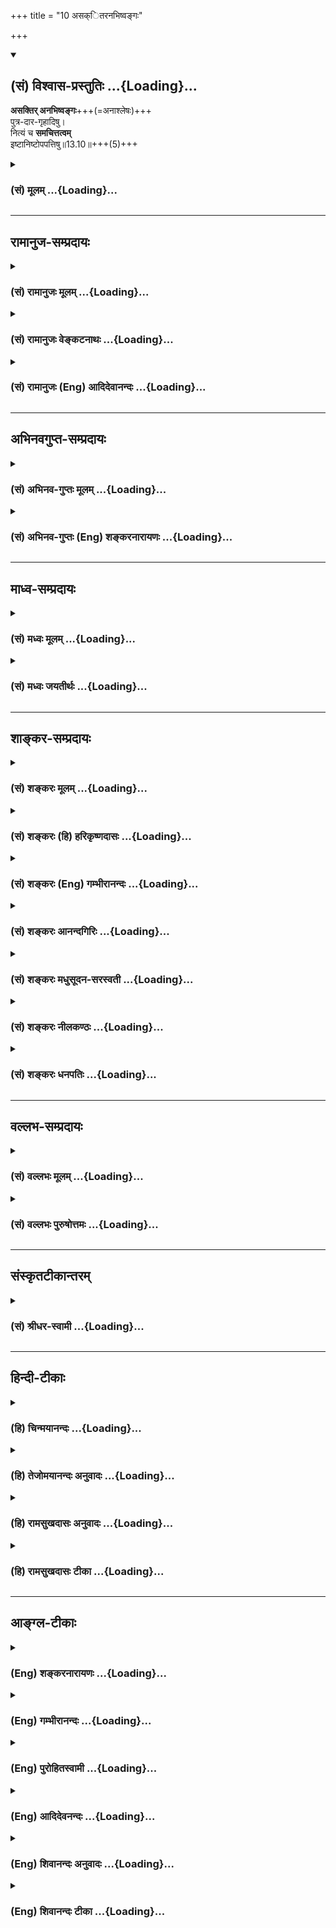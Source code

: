 +++
title = "10 असक्ितरनभिष्वङ्गः"

+++
<div class="js_include" newlevelforh1="2" title="(सं) विश्वास-प्रस्तुतिः" unfilled url="/mahAbhAratam/vyAsaH/shlokashaH/06-bhIShma-parva/03-bhagavad-gItA-parva/saMskRtam/vishvAsa-prastutiH/13_xetra-xetrajna-yogaH/10_asakitaranabhiShv.md">
<details open><summary><h2>(सं) विश्वास-प्रस्तुतिः ...{Loading}...</h2></summary>

**असक्तिर् अनभिष्वङ्गः**+++(=अनाश्लेषः)+++  
पुत्र-दार-गृहादिषु।  
नित्यं च **समचित्तत्वम्**  
इष्टानिष्टोपपत्तिषु॥13.10॥+++(5)+++
</details>
</div>
<div class="js_include collapsed" newlevelforh1="3" title="(सं) मूलम्" unfilled url="/mahAbhAratam/vyAsaH/shlokashaH/06-bhIShma-parva/03-bhagavad-gItA-parva/saMskRtam/mUlam/13_xetra-xetrajna-yogaH/10_asakitaranabhiShv.md">
<details><summary><h3>(सं) मूलम् ...{Loading}...</h3></summary>

असक्तिरनभिष्वङ्गः पुत्रदारगृहादिषु।  
नित्यं च समचित्तत्वमिष्टानिष्टोपपत्तिषु।।13.10।।
</details>
</div>


_________________
## रामानुज-सम्प्रदायः
<div class="js_include collapsed" newlevelforh1="3" title="(सं) रामानुजः मूलम्" unfilled url="/mahAbhAratam/vyAsaH/shlokashaH/06-bhIShma-parva/03-bhagavad-gItA-parva/saMskRtam/rAmAnujaH/mUlam/13_xetra-xetrajna-yogaH/10_asakitaranabhiShv.md">
<details><summary><h3>(सं) रामानुजः मूलम् ...{Loading}...</h3></summary>

।।13.9।।**असक्तिः** आत्मव्यतिरिक्तविषयेषु सङ्गरहितत्वम्;
**अनभिष्वङ्गःपुत्रदारगृहादिषु** तेषु शास्त्रीयकर्मोपकरणत्वातिरेकेण
आश्लेषरहितत्वम् **नित्यं च समचित्तत्वम् इष्टानिष्टोपपत्तिषु** --
संकल्पप्रभवेषु इष्टानिष्टोपनिपातेषु हर्षोद्वेगरहितत्वम्।

</details>
</div>
<div class="js_include collapsed" newlevelforh1="3" title="(सं) रामानुजः वेङ्कटनाथः" unfilled url="/mahAbhAratam/vyAsaH/shlokashaH/06-bhIShma-parva/03-bhagavad-gItA-parva/saMskRtam/rAmAnujaH/venkaTanAthaH/13_xetra-xetrajna-yogaH/10_asakitaranabhiShv.md">
<details><summary><h3>(सं) रामानुजः वेङ्कटनाथः ...{Loading}...</h3></summary>

  
  
।।13.10।। पूर्वम्इन्द्रियार्थेषु वैराग्यम् \[13।9\] इति सांस्पर्शिकं
शब्दादिविषये; विरक्तिरुक्ता; इदानींअसक्तिः इत्याभिमानिकेषु
सङ्गरहितत्वमुच्यत इति पुनरुक्तिं
परिहर्तुंआत्मव्यतिरिक्तपरिग्रहेष्वित्युक्तम्। तर्हि गृहस्थस्य
मुमुक्षोराभिमानिकसर्वधर्मपरित्यागेन कथमाश्रमधर्मो निर्वर्त्येत
इत्यत्रोच्यते -- अनभिष्वङ्गः पुत्रदारगृहादिष्विति। नात्र
तेषूपयुक्तानामपि स्वरूपेण त्यागो विवक्षितः; प्रव्रजितस्याप्यवर्जनीयेषु
सङ्गमात्रनिषेधात्;न कुड्यां नोदके सङ्गो न चेले न च विष्टरे। नागारे नासने
नान्ये यस्य वै मोक्षवित्तु सः इति। अतो धर्मोपयुक्तत्वमात्रेण तु परिग्रह
एवेत्यभिप्रायेणाह -- शास्त्रीयेति। सङ्गोऽभिष्वङ्गहेतुः;सङ्गात्सञ्जायते
कामः \[2।62\] इत्युक्तत्वात्। अतः कारणाभावात्कार्याभाव इति भावः।
अभिष्वङ्गोऽतिसक्तिः। सांस्पर्शिकेष्टानिष्टयोः समचित्तत्वस्याशक्यत्वादाह
-- सङ्कल्पप्रभवेष्विति। पुत्रदारादिप्रसङ्गात्तद्विषयत्वं युक्तमेवेति च
भावः।  
  

</details>
</div>
<div class="js_include collapsed" newlevelforh1="3" title="(सं) रामानुजः (Eng) आदिदेवानन्दः" unfilled url="/mahAbhAratam/vyAsaH/shlokashaH/06-bhIShma-parva/03-bhagavad-gItA-parva/saMskRtam/rAmAnujaH/english/AdidevAnandaH/13_xetra-xetrajna-yogaH/10_asakitaranabhiShv.md">
<details><summary><h3>(सं) रामानुजः (Eng) आदिदेवानन्दः ...{Loading}...</h3></summary>

13.10 'Non-attachment' means freedom from attachment to things other than the self. 'Absecne of clinging' to son, wife, home and the like means absence of excessive affection for these beyond the limits allowed by the Sastras. 'Constant even-mindedness' to all desirable and undesriable events means the state of freedom from joy and grief with regard to occurrences springing from desire.

</details>
</div>


_________________
## अभिनवगुप्त-सम्प्रदायः
<div class="js_include collapsed" newlevelforh1="3" title="(सं) अभिनव-गुप्तः मूलम्" unfilled url="/mahAbhAratam/vyAsaH/shlokashaH/06-bhIShma-parva/03-bhagavad-gItA-parva/saMskRtam/abhinava-guptaH/mUlam/13_xetra-xetrajna-yogaH/10_asakitaranabhiShv.md">
<details><summary><h3>(सं) अभिनव-गुप्तः मूलम् ...{Loading}...</h3></summary>
<div class="js_include" includetitle="false" newlevelforh1="5" unfilled="" url="/purANam/mahAbhAratam/06-bhIShma-parva/03-bhagavad-gItA-parva/saMskRtam/abhinava-guptaH/mUlam/13_xetra-xetrajna-yogaH/08_amAnitvamadambhit.md"></div>
</details>
</div>
<div class="js_include collapsed" newlevelforh1="3" title="(सं) अभिनव-गुप्तः (Eng) शङ्करनारायणः" unfilled url="/mahAbhAratam/vyAsaH/shlokashaH/06-bhIShma-parva/03-bhagavad-gItA-parva/saMskRtam/abhinava-guptaH/english/shankaranArAyaNaH/13_xetra-xetrajna-yogaH/10_asakitaranabhiShv.md">
<details><summary><h3>(सं) अभिनव-गुप्तः (Eng) शङ्करनारायणः ...{Loading}...</h3></summary>
<div class="js_include" includetitle="false" newlevelforh1="5" unfilled="" url="/purANam/mahAbhAratam/06-bhIShma-parva/03-bhagavad-gItA-parva/saMskRtam/abhinava-guptaH/english/shankaranArAyaNaH/13_xetra-xetrajna-yogaH/12_adhyAtmajnAnanity.md"></div>
</details>
</div>


_________________
## माध्व-सम्प्रदायः
<div class="js_include collapsed" newlevelforh1="3" title="(सं) मध्वः मूलम्" unfilled url="/mahAbhAratam/vyAsaH/shlokashaH/06-bhIShma-parva/03-bhagavad-gItA-parva/saMskRtam/madhvaH/mUlam/13_xetra-xetrajna-yogaH/10_asakitaranabhiShv.md">
<details><summary><h3>(सं) मध्वः मूलम् ...{Loading}...</h3></summary>

।।13.10।। सक्तिः स्नेहः। स एवातिपक्वोऽभिष्वङ्गः। स्नेहः सक्तिः स
एवातिपक्वोऽभिष्वङ्ग उच्यते इत्यभिधानम्।

</details>
</div>
<div class="js_include collapsed" newlevelforh1="3" title="(सं) मध्वः जयतीर्थः" unfilled url="/mahAbhAratam/vyAsaH/shlokashaH/06-bhIShma-parva/03-bhagavad-gItA-parva/saMskRtam/madhvaH/jayatIrthaH/13_xetra-xetrajna-yogaH/10_asakitaranabhiShv.md">
<details><summary><h3>(सं) मध्वः जयतीर्थः ...{Loading}...</h3></summary>

।।13.10।। सक्त्यभिष्वङ्गशब्दयोरर्थभेदमाह -- **सक्तिरि**ति।

</details>
</div>


_________________
## शाङ्कर-सम्प्रदायः
<div class="js_include collapsed" newlevelforh1="3" title="(सं) शङ्करः मूलम्" unfilled url="/mahAbhAratam/vyAsaH/shlokashaH/06-bhIShma-parva/03-bhagavad-gItA-parva/saMskRtam/shankaraH/mUlam/13_xetra-xetrajna-yogaH/10_asakitaranabhiShv.md">
<details><summary><h3>(सं) शङ्करः मूलम् ...{Loading}...</h3></summary>

।।13.10।। --,**असक्तिः** सक्तिः सङ्गनिमित्तेषु विषयेषु प्रीतिमात्रम्;
तदभावः असक्तिः। **अनभिष्वङ्गः** अभिष्वङ्गाभावः। अभिष्वङ्गो नाम
आसक्तिविशेष एव अनन्यात्मभावनालक्षणः यथा अन्यस्मिन् सुखिनि दुःखिनि वा
अहमेव सुखी; दुःखी च; जीवति मृते वा अहमेव जीवामि मरिष्यामि च इति। क्व इति
आह -- **पुत्रदारगृहादिषु;** पुत्रेषु दारेषु गृहेषु आदिग्रहणात्
अन्येष्वपि अत्यन्तेष्टेषु दासवर्गादिषु। तच्च उभयं ज्ञानार्थत्वात्
ज्ञानमुच्यते। **नित्यं च समचित्तत्वं** तुल्यचित्तता। क्व
**इष्टानिष्टोपपत्तिषु** इष्टानामनिष्टानां च उपपत्तयः संप्राप्तयः तासु
इष्टानिष्टोपपत्तिषु नित्यमेव तुल्यचित्तता। इष्टोपपत्तिषु न हृष्यति; न
कुप्यति च अनिष्टोपपत्तिषु। तच्च एतत् नित्यं समचित्तत्वं ज्ञानम्।। किञ्च
--,

</details>
</div>
<div class="js_include collapsed" newlevelforh1="3" title="(सं) शङ्करः (हि) हरिकृष्णदासः" unfilled url="/mahAbhAratam/vyAsaH/shlokashaH/06-bhIShma-parva/03-bhagavad-gItA-parva/saMskRtam/shankaraH/hindI/harikRShNadAsaH/13_xetra-xetrajna-yogaH/10_asakitaranabhiShv.md">
<details><summary><h3>(सं) शङ्करः (हि) हरिकृष्णदासः ...{Loading}...</h3></summary>

।।13.10।। तथा --, असक्ति -- आसत्तिनिमित्तक विषयोंमें प्रीतिमात्रका नाम
सक्ति है; उसका अभाव। अनभिष्वंग -- अभिष्वगंका अभाव। मोहपूर्वक अनन्य
आत्मभावनारूप जो विशेष आसक्ति है उसका नाम अभिष्वंग है। जैसे दूसरेके सुखी
या दुःखी होनेपर यह मानना कि मैं ही सुखीदुःखी हूँ। अथवा किसी अन्यके
जीनेमरनेपर मैं ही जीता हूँ या मर जाऊँगा; ऐसा मानना। ( ऐसा अभिष्वंग )
कहाँ होता है ( सो कहते हैं ) पुत्र; स्त्री और घर आदिमें अर्थात्
पुत्रमें; स्त्रीमें; घरमें तथा आदि शब्दका ग्रहण होनेसे अन्य जो कोई
दासवर्ग आदि अत्यन्त प्रिय होते हैँ उनमें भी। असक्ति और अनभिष्वंग ये
दोनों ही ज्ञानके साधन हैं; इसलिये इनको भी ज्ञान कहते हैं। तथा नित्य
समचित्तता अर्थात् निरन्तर चित्तकी समानता -- किसमें इष्ट अथवा अनिष्टकी
प्राप्तिमें; अर्थात् प्रिय और अप्रियकी जो बारंबार प्राप्ति होती रहती है
उसमें सदा ही चित्तका सम रहना। इस साधनवाला प्रियकी प्राप्तिमें हर्षित
नहीं होता और अप्रियकी प्राप्तिमें क्रोधयुक्त नहीं होता। इस प्रकारकी जो
चित्तकी नित्य समता है वह भी ज्ञान है।

</details>
</div>
<div class="js_include collapsed" newlevelforh1="3" title="(सं) शङ्करः (Eng) गम्भीरानन्दः" unfilled url="/mahAbhAratam/vyAsaH/shlokashaH/06-bhIShma-parva/03-bhagavad-gItA-parva/saMskRtam/shankaraH/english/gambhIrAnandaH/13_xetra-xetrajna-yogaH/10_asakitaranabhiShv.md">
<details><summary><h3>(सं) शङ्करः (Eng) गम्भीरानन्दः ...{Loading}...</h3></summary>

13.10 Asaktih, non-attachment-attachment means merely the kind for
things arising from association; the absence of that is asaktih; and
anabhisvangah, absence of fondness-abhisvangah, is in fact a special
kind of attachment consisting of the idea of self-identification; as for
instance, thinking 'I myself am happy,' or, 'I am sorrowful,' when
somody else is happy or unhappy, and thinking 'I live', or, 'I shall
die,' when some- body else lives or dies-With regard to what; In answer
the Lord says: putra-dara-grhadisu, with regard to sons, wives, homes,
etc. From the use of 'etc.' (it is understood that this fondness is)
even with regard to others who are liked very much-retinue of sevants
and so on. And since both these (absence of attachment and fondness)
lead to Knowledge, therefore they are called Knowledge. And nityam,
constant; sama-cittatvam, eanimity of mind, mental eipoise;-with regard
to what;-ista-anista-upapattisu, the attainment of the desirable and the
undesirable; mental eipoise with regard to them, always, without
exception. One does not become happy on the attainment of the desirable,
nor does he become angry on the attainment of the undesirable. And that
constant eanimity of mind which is of this kind is Knowledge Further,

</details>
</div>
<div class="js_include collapsed" newlevelforh1="3" title="(सं) शङ्करः आनन्दगिरिः" unfilled url="/mahAbhAratam/vyAsaH/shlokashaH/06-bhIShma-parva/03-bhagavad-gItA-parva/saMskRtam/shankaraH/AnandagiriH/13_xetra-xetrajna-yogaH/10_asakitaranabhiShv.md">
<details><summary><h3>(सं) शङ्करः आनन्दगिरिः ...{Loading}...</h3></summary>

।।13.9।। ज्ञानस्यान्तरङ्गमेव हेत्वन्तरमाह -- **किञ्चेति।**
नन्वसक्तिरेवाभिष्वङ्गाभावस्तथाच
पुनरुक्तिरित्याशङ्क्याभिष्वङ्गोक्तिद्वारा निरस्यति -- **अभिष्वङ्गो
नामेति।** अन्यस्मिन्नेव पुत्रादावन्यत्वधिया तद्गते सुखादावात्मनि
तद्भावनाख्यं शक्तिविशेषमेवोदाहरति -- **यथेति।**
उक्तविशेषणयोराकाङ्क्षाद्वारा विषयमाह -- **क्वेत्यादिना।**
उक्तविशेषणयोर्ज्ञानशब्दस्योपपत्तिमाह -- **तच्चेति।** सदा
हर्षविषादशून्यमनस्त्वमपि ज्ञानहेतुरित्याह -- **नित्यं चेति।** तदेव
विभजते -- **इष्टेति।** तस्य ज्ञानहेतुत्वं निगमयति -- **तच्चैतदिति।**

</details>
</div>
<div class="js_include collapsed" newlevelforh1="3" title="(सं) शङ्करः मधुसूदन-सरस्वती" unfilled url="/mahAbhAratam/vyAsaH/shlokashaH/06-bhIShma-parva/03-bhagavad-gItA-parva/saMskRtam/shankaraH/madhusUdana-sarasvatI/13_xetra-xetrajna-yogaH/10_asakitaranabhiShv.md">
<details><summary><h3>(सं) शङ्करः मधुसूदन-सरस्वती ...{Loading}...</h3></summary>

।।13.10।। असक्तिरिति। किंच सक्तिर्ममेदमित्येतावन्मात्रेण प्रीतिः।
अभिष्वङ्गस्त्वहमेवायमित्यनन्यत्वभावनया प्रीत्यतिशयः अन्यस्मिन् सुखिनि
दुःखिनि वाऽहमेव सुखीदुःखीचेति तद्राहित्यमसक्तिरनभिष्वङ्ग इति चोक्तम्।
कुत्र सक्त्यभिष्वङ्गौ वर्जनीयावत आह -- पुत्रेति। पुत्रदारगृहादिषु
पुत्रेषु दारेषु गृहेषु आदिग्रहणादन्येष्वपि भृत्यादिषु सर्वेषु
स्नेहविषयेष्वित्यर्थः। नित्यं च सर्वदा समचित्तत्वं
हर्षविषादशून्यमनस्त्वम्। इष्टानिष्टोपपत्तिषु उपपत्तिः प्राप्तिः।
इष्टोपपत्तिषु हर्षाभावोऽनिष्टोपपत्तिषु विषादाभाव इत्यर्थः। चः समुच्चये।

</details>
</div>
<div class="js_include collapsed" newlevelforh1="3" title="(सं) शङ्करः नीलकण्ठः" unfilled url="/mahAbhAratam/vyAsaH/shlokashaH/06-bhIShma-parva/03-bhagavad-gItA-parva/saMskRtam/shankaraH/nIlakaNThaH/13_xetra-xetrajna-yogaH/10_asakitaranabhiShv.md">
<details><summary><h3>(सं) शङ्करः नीलकण्ठः ...{Loading}...</h3></summary>

।।13.10।।**असक्तिरिति।** सक्तिः पुत्रादौ ममतामात्रम्। अभिष्वङ्गस्तेन सह
तादात्म्याभिमानोऽयमेवाहमिति च। पुत्रादेः सुखेऽहमेव सुखी तस्य दुःखेऽहमेव
दुःखीति सङ्गाभिष्वङ्गौ तद्वर्जनमित्यर्थः। समचित्तत्वं
हर्षविषादराहित्यम्। कुत्र इष्टानिष्टोपपत्तिषु इष्टप्राप्तौ
हर्षाभावोऽनिष्टप्राप्तौ विषादाभावः।

</details>
</div>
<div class="js_include collapsed" newlevelforh1="3" title="(सं) शङ्करः धनपतिः" unfilled url="/mahAbhAratam/vyAsaH/shlokashaH/06-bhIShma-parva/03-bhagavad-gItA-parva/saMskRtam/shankaraH/dhanapatiH/13_xetra-xetrajna-yogaH/10_asakitaranabhiShv.md">
<details><summary><h3>(सं) शङ्करः धनपतिः ...{Loading}...</h3></summary>

।।13.10।। किंचासक्तिः सङ्निमितेषु विषयेषु प्रीततिमात्रस्याभावः।
अनभिष्वङ्गः अन्यस्मिन्पुत्रादौ सुखिनि वा जीवति मृते वाहमेव सुखी दुःखी च
जीवामि मरिष्यामीति चेति। पुत्रादिषु
तादात्म्यभावनालक्षणस्याभिष्वङ्गस्याभाव। आदिपदादन्यदप्यत्यन्तेषं
दासपश्वादिकं गृह्यते। इष्टा नामनिष्टानां चोपपत्तिषु प्राप्तिषु नित्यं
सर्वदा समचित्तत्वं इष्टोपपत्तिषु हर्षस्यानिष्टोपपत्तिषु कोपस्य च वर्जनं
तच्चैतन्त्रयमपि ज्ञानान्तरङ्गसाधनत्वाज्ज्ञानमित्यर्थः।

</details>
</div>


_________________
## वल्लभ-सम्प्रदायः
<div class="js_include collapsed" newlevelforh1="3" title="(सं) वल्लभः मूलम्" unfilled url="/mahAbhAratam/vyAsaH/shlokashaH/06-bhIShma-parva/03-bhagavad-gItA-parva/saMskRtam/vallabhaH/mUlam/13_xetra-xetrajna-yogaH/10_asakitaranabhiShv.md">
<details><summary><h3>(सं) वल्लभः मूलम् ...{Loading}...</h3></summary>

।।13.10।। असक्तिरिति अमुत्र भोगविरागः।

</details>
</div>
<div class="js_include collapsed" newlevelforh1="3" title="(सं) वल्लभः पुरुषोत्तमः" unfilled url="/mahAbhAratam/vyAsaH/shlokashaH/06-bhIShma-parva/03-bhagavad-gItA-parva/saMskRtam/vallabhaH/puruShottamaH/13_xetra-xetrajna-yogaH/10_asakitaranabhiShv.md">
<details><summary><h3>(सं) वल्लभः पुरुषोत्तमः ...{Loading}...</h3></summary>

  
  
।।13.10।। किञ्चअसक्तिरिति। पुत्रदारगृहादिपदार्थेष्वसक्तिः
आसक्तिराहित्यम्। अनभिष्वङ्गः तेषु समदुःखसुखतया तन्मयत्वाभावः।
इष्टानिष्टोपपत्तिषु इष्टानिष्टप्राप्तिषु नित्यं भगवदिच्छाविचारेण
समचित्तत्वम्।  
  

</details>
</div>


_________________
## संस्कृतटीकान्तरम्
<div class="js_include collapsed" newlevelforh1="3" title="(सं) श्रीधर-स्वामी" unfilled url="/mahAbhAratam/vyAsaH/shlokashaH/06-bhIShma-parva/03-bhagavad-gItA-parva/saMskRtam/shrIdhara-svAmI/13_xetra-xetrajna-yogaH/10_asakitaranabhiShv.md">
<details><summary><h3>(सं) श्रीधर-स्वामी ...{Loading}...</h3></summary>

।।13.10।। किंच **-- असक्तिरिति।** असक्तिः पुत्रादिपदार्थेषु प्रीतित्यागः;
अनभिष्वङ्गः पुत्रादीनां सुखे दुःखे वाऽहमेव सुखी दुःखी
चेत्यध्यासातिरेकाभावः; इष्टानिष्टयोरुपपत्तिषु प्राप्तिषु नित्यं सर्वदा
समचित्तत्वम्।

</details>
</div>


_________________
## हिन्दी-टीकाः
<div class="js_include collapsed" newlevelforh1="3" title="(हि) चिन्मयानन्दः" unfilled url="/mahAbhAratam/vyAsaH/shlokashaH/06-bhIShma-parva/03-bhagavad-gItA-parva/hindI/chinmayAnandaH/13_xetra-xetrajna-yogaH/10_asakitaranabhiShv.md">
<details><summary><h3>(हि) चिन्मयानन्दः ...{Loading}...</h3></summary>

।।13.10।। असक्ति अर्जित की हुयी वस्तुओं से होने वाली सामान्य प्रीति को
सक्ति अर्थात् संग कहते हैं। उसका अभाव असक्ति कहलाता है। हमें जो दुख होता
है; वह विषयों के कारण नहीं; हमारे उसके साथ के मानसिक संग के कारण होता
है। जैसै; अग्नि स्वयं किसी को नहीं जला सकती; जब तक कि कोई उसे स्पर्श न
करे। पुत्र; भार्या और गृहादिक में अनभिष्वंग अति स्नेह को अभिष्वंग कहते
हैं। अत उसका अभाव ही अनभिष्वंग कहलाता है। जब किसी वस्तु या व्यक्ति के
प्रति सामान्य प्रीति बढ़कर आसक्ति का रूप ले लेती है; तब उसे अभिष्वंग
कहते हैं। इस आसक्ति का लक्षण है यह है कि मनुष्य को अपनी प्रिय वस्तु या
व्यक्ति के साथ इतना तादात्म्य हो जाता है कि उनके सुखदुख उसे अपने ही
अनुभव होते हैं। इसका स्पष्ट उदाहरण है पुत्र के प्रति माता की आसक्ति का।
इस प्रकार की आसक्ति के कारण व्यक्ति के मन में सदा विक्षेप बना रहता है और
वह कार्य करने में भी अकुशल हो जाता है। हमें अपने आन्तरिक व्यक्तित्व के
चारों ओर विवेक की ऐसी दीवार खड़ी करनी चाहिये कि ये सभी विक्षेप हमसे दूर
रहें और मन का सन्तुलन सदा बना रहे जिसके बिना किसी प्रकार की प्रगति या
समृद्धि कदापि संभव नहीं होती। प्रिय और अप्रिय परिस्थितियों में चित्त की
समता को सतत अभ्यास करते रहने से प्राप्त किया जा सकता है। यदि मनुष्य अपनी
मूढ़ प्रीति और आसक्ति के बन्धनों से मुक्त हो जाये; तो उसे अपने में ही
अतिरिक्त शक्ति का भण्डार प्राप्त होता है; जिसका उसे सही दिशा में सदुपयोग
करना चाहिये; अन्यथा वही शक्ति आत्मघातक सिद्ध हो सकती है। वह सही दिशा क्या
है इसे अगले श्लोक में बताते हैं

</details>
</div>
<div class="js_include collapsed" newlevelforh1="3" title="(हि) तेजोमयानन्दः अनुवादः" unfilled url="/mahAbhAratam/vyAsaH/shlokashaH/06-bhIShma-parva/03-bhagavad-gItA-parva/hindI/tejomayAnandaH/anuvAdaH/13_xetra-xetrajna-yogaH/10_asakitaranabhiShv.md">
<details><summary><h3>(हि) तेजोमयानन्दः अनुवादः ...{Loading}...</h3></summary>

।।13.10।। आसक्ति तथा पुत्र, पत्नी, गृह आदि में अनभिष्वङ्ग (तादात्म्य का
अभाव); और इष्ट और अनिष्ट की प्राप्ति में समचित्तता।।

</details>
</div>
<div class="js_include collapsed" newlevelforh1="3" title="(हि) रामसुखदासः अनुवादः" unfilled url="/mahAbhAratam/vyAsaH/shlokashaH/06-bhIShma-parva/03-bhagavad-gItA-parva/hindI/rAmasukhadAsaH/anuvAdaH/13_xetra-xetrajna-yogaH/10_asakitaranabhiShv.md">
<details><summary><h3>(हि) रामसुखदासः अनुवादः ...{Loading}...</h3></summary>

।।13.10।। आसक्तिरहित होना; पुत्र, स्त्री, घर आदिमें एकात्मता (घनिष्ठ
सम्बन्ध) न होना और अनुकूलता-प्रतिकूलताकी प्राप्तिमें चित्तका नित्य सम
रहना।

</details>
</div>
<div class="js_include collapsed" newlevelforh1="3" title="(हि) रामसुखदासः टीका" unfilled url="/mahAbhAratam/vyAsaH/shlokashaH/06-bhIShma-parva/03-bhagavad-gItA-parva/hindI/rAmasukhadAsaH/TIkA/13_xetra-xetrajna-yogaH/10_asakitaranabhiShv.md">
<details><summary><h3>(हि) रामसुखदासः टीका ...{Loading}...</h3></summary>

।।13.10।।***व्याख्या --***  **असक्तिः --** उत्पन्न होनेवाली (सांसारिक)
वस्तु; व्यक्ति; घटना; परिस्थिति आदिमें जो प्रियता है; उसको सक्ति कहते
हैं। उस सक्तिसे रहित होनेका नाम असक्ति है।  
  
सांसारिक वस्तुओं; व्यक्तियों आदिसे सुख लेनेकी इच्छासे; सुखकी आशासे और
सुखके भोगसे ही मनुष्यकी उनमें आसक्ति; प्रियता होती है। कारण कि मनुष्यको
संयोगके सिवाय सुख नहीं दीखता; इसलिये उसको संयोगजन्य सुख प्रिय लगता है।
परन्तु वास्तविक सुख संयोगके वियोगसे होता है (गीता 6। 23); इसलिये साधकके
लिये सांसारिक आसक्तिका त्याग करना बहुत आवश्यक है।**उपाय --** संयोगजन्य
सुख आरम्भमें तो अमृतकी तरह दीखता है; पर परिणाममें विषकी तरह होता है
(गीता 18। 38)। संयोगजन्य सुख भोगनेवालेको परिणाममें दुःख भोगना ही पड़ता
है -- यह नियम है। अतः संयोगजन्य सुखके परिणामपर दृष्टि रखनेसे उसमें
आसक्ति नहीं रहती।**अनभिष्वङ्गः पुत्रदारगृहादिषु --** पुत्र; स्त्री; घर;
धन; जमीन; पशु आदिके साथ माना हुआ जो घनिष्ठ सम्बन्ध है; गाढ़ मोह है;
तादात्म्य है; मानी हुई एकात्मता है; जिसके कारण शरीरपर भी असर पड़ता है;
उसका नाम अभिष्वङ्ग है **(टिप्पणी प₀ 683)**। जैसे -- पुत्रके साथ माताकी
एकात्मता रहनेके कारण जब पुत्र बीमार हो जाता है; तब माताका शरीर कमजोर हो
जाता है। ऐसे ही पुत्रके; स्त्रीके मर जानेपर मनुष्य कहता है कि मैं मर
गया; धनके चले जानेपर कहता है कि मैं मारा गया; आदि। ऐसी एकात्मतासे रहित
होनेके लिये यहाँ **अनभिष्वङ्गः** पद आया है।**उपाय --** जिनके साथ अपना
घनिष्ठ सम्बन्ध दीखे; उनकी सेवा करे; उनको सुख पहुँचाये; पर उनसे सुख
लेनेका उद्देश्य न रखे। उद्देश्य तो उनसे अभिष्वङ्ग (तादात्म्य) दूर करनेका
ही रखे। अगर उनसे सेवा,लेनेका उद्देश्य रखेंगे तो उनसे तादात्म्य हो जायगा।
हाँ; उनकी प्रसन्नताके लिये कभी उनसे सेवा लेनी भी पड़े तो उसमें राजी न हो
क्योंकि राजी होनेसे अभिष्वङ्ग हो जायगा। तात्पर्य है कि किसीके साथ अपनेको
लिप्त न करे। इस बातकी बहुत सावधानी रखे।**नित्यं च
समचित्तत्वमिष्टानिष्टोपपत्तिषु --** इष्ट अर्थात् मनके अनुकूल वस्तु;
व्यक्ति; परिस्थिति; घटना आदिके प्राप्त होनेपर चित्तमें राग; हर्ष; सुख
आदि विकार न हो और अनिष्ट अर्थात् मनके प्रतिकूल वस्तु; व्यक्ति आदिके
प्राप्त होनेपर चित्तमें द्वेष; शोक; दुःख; उद्वेग आदि विकार न हो।
तात्पर्य है कि अनुकूलप्रतिकूल परिस्थितियोंके प्राप्त होनेपर चित्तमें
निरन्तर समता रहे; चित्तपर उसका कोई असर न पड़े। इसको भगवान्ने
**सिद्ध्यसिद्ध्योः समो भूत्वा** (2। 48)। पदोंसे भी कहा है।**उपाय --**
मनुष्यको जो कुछ अनुकूल सामग्री मिली है; उसको वह अपने लिये मानकर सुख
भोगता है -- यह महान् बाधक है। कारण कि संसारकी सामग्री केवल संसारकी
सेवामें लगानेके लिये ही मिली है; अपने शरीरइन्द्रियोंको सुख पहुँचानेके
लिये नहीं। ऐसे ही मनुष्यको जो कुछ प्रतिकूल सामग्री मिली है; वह दुःख
भोगनेके लिये नहीं मिली है; प्रत्युत संयोगजन्य सुखका त्याग करनेके लिये;
मनुष्यको सांसारिक राग; आसक्ति; कामना; ममता आदिसे छुड़ानेके लिये ही मिली
है। तात्पर्य है कि अनुकूल और प्रतिकूल -- दोनों परिस्थितियाँ मनुष्यको
सुखदुःखसे ऊँचा उठाकर (उन दोनोंसे अतीत) परमात्मतत्त्वको प्राप्त करानेके
लिये ही मिली हैं -- ऐसा दृढ़तासे मान लेनेसे साधकका चित्त इष्ट और
अनिष्टकी प्राप्तिमें स्वतः सम रहेगा।

</details>
</div>


_________________
## आङ्ग्ल-टीकाः
<div class="js_include collapsed" newlevelforh1="3" title="(Eng) शङ्करनारायणः" unfilled url="/mahAbhAratam/vyAsaH/shlokashaH/06-bhIShma-parva/03-bhagavad-gItA-parva/english/shankaranArAyaNaH/13_xetra-xetrajna-yogaH/10_asakitaranabhiShv.md">
<details><summary><h3>(Eng) शङ्करनारायणः ...{Loading}...</h3></summary>

13.10. Non-attachment; detachment towards \[one's\] children, wives,
houses and the like; and a constant eal-mindedness on the occurrence of the desirable and the undesirable things;

</details>
</div>
<div class="js_include collapsed" newlevelforh1="3" title="(Eng) गम्भीरानन्दः" unfilled url="/mahAbhAratam/vyAsaH/shlokashaH/06-bhIShma-parva/03-bhagavad-gItA-parva/english/gambhIrAnandaH/13_xetra-xetrajna-yogaH/10_asakitaranabhiShv.md">
<details><summary><h3>(Eng) गम्भीरानन्दः ...{Loading}...</h3></summary>

13.10 Non-attachment and absence of fondness with regard to sons, wives,
homes, etc., and constant eanimity of the mind with regard to the attainment of the desirable and the undesirable;

</details>
</div>
<div class="js_include collapsed" newlevelforh1="3" title="(Eng) पुरोहितस्वामी" unfilled url="/mahAbhAratam/vyAsaH/shlokashaH/06-bhIShma-parva/03-bhagavad-gItA-parva/english/purohitasvAmI/13_xetra-xetrajna-yogaH/10_asakitaranabhiShv.md">
<details><summary><h3>(Eng) पुरोहितस्वामी ...{Loading}...</h3></summary>

13.10 Indifference, non-attachment to sex, progeny or home, equanimity in good fortune and in bad;

</details>
</div>
<div class="js_include collapsed" newlevelforh1="3" title="(Eng) आदिदेवनन्दः" unfilled url="/mahAbhAratam/vyAsaH/shlokashaH/06-bhIShma-parva/03-bhagavad-gItA-parva/english/AdidevanandaH/13_xetra-xetrajna-yogaH/10_asakitaranabhiShv.md">
<details><summary><h3>(Eng) आदिदेवनन्दः ...{Loading}...</h3></summary>

13.10 Non-attachment, absence of clinging to son, wife, home and the like, and constant even-mindedness to all desirable and undesirable events;

</details>
</div>
<div class="js_include collapsed" newlevelforh1="3" title="(Eng) शिवानन्दः अनुवादः" unfilled url="/mahAbhAratam/vyAsaH/shlokashaH/06-bhIShma-parva/03-bhagavad-gItA-parva/english/shivAnandaH/anuvAdaH/13_xetra-xetrajna-yogaH/10_asakitaranabhiShv.md">
<details><summary><h3>(Eng) शिवानन्दः अनुवादः ...{Loading}...</h3></summary>

13.10 Non-attachment, non-identification of the Self with son, wife,
home and the rest, and constant even-mindedness on the attainment of the desirable and the undesirable.

</details>
</div>
<div class="js_include collapsed" newlevelforh1="3" title="(Eng) शिवानन्दः टीका" unfilled url="/mahAbhAratam/vyAsaH/shlokashaH/06-bhIShma-parva/03-bhagavad-gItA-parva/english/shivAnandaH/TIkA/13_xetra-xetrajna-yogaH/10_asakitaranabhiShv.md">
<details><summary><h3>(Eng) शिवानन्दः टीका ...{Loading}...</h3></summary>

13.10 असक्तिः nonattachment; अनभिष्वङ्गः nonidentification of the Self;
पुत्रदारगृहादिषु in son; wife; home and the rest; नित्यम् constant; च
and;समचित्तत्वम् evenmindedness; इष्टानिष्टोपपत्तिषु on the attainment of the desirable and the undesirable.Commentary When a man thinks; This object is mine; the idea of mineness enters his mind. He develops Abhimana (false identification). Then he begins to love the objects. He clings to them and gets attached to them. Asakti is nonattachment to objects. There is absence of liking for the objects.Anabhishvangah There is intense attachment to wife; son or mother; etc. There is complete identification of the Self with another. He feels happy or miserable when that person is happy or miserable. Govindan feels miserable when his wife is dead because he was very much attached to her but he does not feel anything when his neighbours wife is dead. A man of wisdom has no attachment to his home. He considers his home as a public inn on the side of a public road.And the rest Others who are very dear relatives or other dependants.Constant evenmindedness or eanimity is an index of knowledge. The man of wisdom is neither elated when he gets the desirable or pleasant objects; nor grieves when he attains the undesriable or painful objects.Nonattachment; absence of affection and eanimity are all conducive to the attainment of knowledge of the Self.
They are designated as knowledge because they are the means of attaining knowledge.

</details>
</div>
